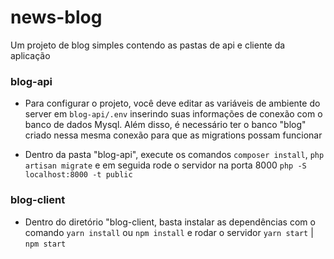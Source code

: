 # news-blog
Um projeto de blog simples contendo as pastas de api e cliente da aplicação

### blog-api
* Para configurar o projeto, você deve editar as variáveis de ambiente do server em `blog-api/.env` inserindo
suas informações de conexão com o banco de dados Mysql. Além disso, é necessário ter o banco "blog" criado nessa mesma
conexão para que as migrations possam funcionar

* Dentro da pasta "blog-api", execute os comandos `composer install`, `php artisan migrate` e em seguida rode o servidor na porta 8000 
`php -S localhost:8000 -t public`

### blog-client
* Dentro do diretório "blog-client, basta instalar as dependências  com o comando `yarn install` ou `npm install` e rodar o servidor `yarn start` | `npm start`  
